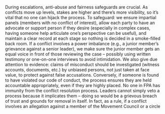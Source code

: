 During escalations, anti-abuse and fairness safeguards are crucial. As conflicts move up levels, stakes are higher and there’s more visibility, so it’s vital that no one can hijack the process. To safeguard: we ensure impartial panels (members with no conflict of interest), allow each party to have an advocate or support person if they desire (especially in complex cases, having someone help articulate one’s perspective can be useful), and maintain a clear record at each stage so nothing is decided in a smoke-filled back room. If a conflict involves a power imbalance (e.g., a junior member’s grievance against a senior leader), we make sure the junior member gets an equal voice in front of those reviewing the case – possibly using written testimony or one-on-one interviews to avoid intimidation. We also give due attention to evidence: claims of misconduct should be investigated (witness accounts, documents, etc.) by unbiased persons, not just taken at face value, to protect against false accusations. Conversely, if someone is found to have violated our code of conduct, the process ensures they are held accountable appropriately, even if they are highly placed. No one in FPA has immunity from the conflict resolution process. Leaders cannot simply veto a process because it implicates them – doing so would be a grievous breach of trust and grounds for removal in itself. In fact, as a rule, if a conflict involves an allegation against a member of the Movement Council or a circle